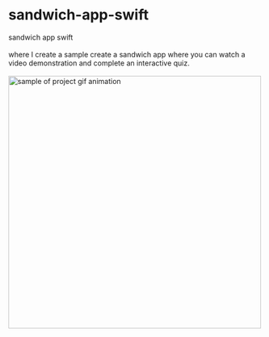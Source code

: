 # sandwich-app-swift
sandwich app swift
<br>
<br>
where I create a sample create a sandwich app where you can watch a video demonstration and complete an interactive quiz.
<br>
<br>
<img src="https://github.com/kilik42/sandwich-app-swift/blob/master/sandwichAppGH.gif" alt="sample of project gif animation" height=500>
